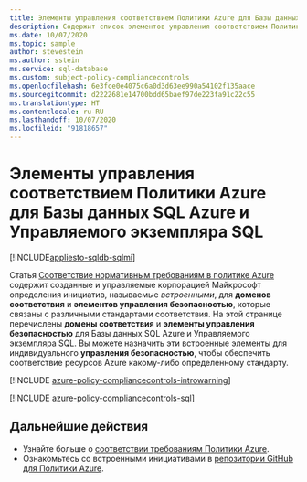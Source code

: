 ```yaml
---
title: Элементы управления соответствием Политики Azure для Базы данных SQL Azure
description: Содержит список элементов управления соответствием Политики Azure, доступных для Базы данных SQL Azure и Управляемого экземпляра SQL. Эти встроенные определения политик предоставляют популярные подходы к управлению соответствием ресурсов Azure.
ms.date: 10/07/2020
ms.topic: sample
author: stevestein
ms.author: sstein
ms.service: sql-database
ms.custom: subject-policy-compliancecontrols
ms.openlocfilehash: 6e3fce0e4075c6a0d3d63ee990a54102f135aace
ms.sourcegitcommit: d2222681e14700bdd65baef97de223fa91c22c55
ms.translationtype: HT
ms.contentlocale: ru-RU
ms.lasthandoff: 10/07/2020
ms.locfileid: "91818657"
---
```

# <a name="azure-policy-regulatory-compliance-controls-for-azure-sql-database--sql-managed-instance"></a>Элементы управления соответствием Политики Azure для Базы данных SQL Azure и Управляемого экземпляра SQL
[!INCLUDE[appliesto-sqldb-sqlmi](../includes/appliesto-sqldb-sqlmi.md)]

Статья [Соответствие нормативным требованиям в политике Azure](../../governance/policy/concepts/regulatory-compliance.md) содержит созданные и управляемые корпорацией Майкрософт определения инициатив, называемые _встроенными_, для **доменов соответствия** и **элементов управления безопасностью**, которые связаны с различными стандартами соответствия. На этой странице перечислены **домены соответствия** и **элементы управления безопасностью** для Базы данных SQL Azure и Управляемого экземпляра SQL. Вы можете назначить эти встроенные элементы для индивидуального **управления безопасностью**, чтобы обеспечить соответствие ресурсов Azure какому-либо определенному стандарту.

[!INCLUDE [azure-policy-compliancecontrols-introwarning](../../../includes/policy/standards/intro-warning.md)]

[!INCLUDE [azure-policy-compliancecontrols-sql](../../../includes/policy/standards/byrp/microsoft.sql.md)]

## <a name="next-steps"></a>Дальнейшие действия

- Узнайте больше о [соответствии требованиям Политики Azure](../../governance/policy/concepts/regulatory-compliance.md).
- Ознакомьтесь со встроенными инициативами в [репозитории GitHub для Политики Azure](https://github.com/Azure/azure-policy).
